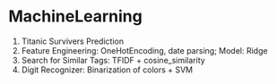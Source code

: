 # MachineLearning
1. Titanic Survivers Prediction
2. Feature Engineering: OneHotEncoding, date parsing; Model: Ridge
3. Search for Similar Tags: TFIDF + cosine_similarity
4. Digit Recognizer: Binarization of colors + SVM